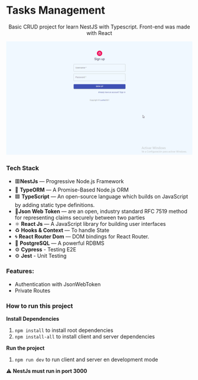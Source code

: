 # Tasks Management
<p align="center">Basic CRUD project for learn NestJS with Typescript. Front-end was made with React</p>

  ![app-gif](https://github.com/OLucho/tasks-management/blob/master/docs/doc.gif?raw=true)


### Tech Stack

- 🟥**NestJs** —  Progressive Node.js Framework
- 📄 **TypeORM** — A Promise-Based Node.js ORM
- 🟦 **TypeScript** — An open-source language which builds on JavaScript by adding static type definitions.
- 🔐**Json Web Token** — are an open, industry standard RFC 7519 method for representing claims securely between two parties
- ⚛️ **React Js** — A JavaScript library for building user interfaces
- ♻️ **Hooks & Context** — To handle State
- 🌀 **React Router Dom** — DOM bindings for React Router.
- 🐘 **PostgreSQL** — A powerful RDBMS
- ⚙️ **Cypress** - Testing E2E
- ⚙️ **Jest** - Unit Testing


### Features:
- Authentication with JsonWebToken
- Private Routes

### How to run this project

**Install Dependencies**
1.  `npm install` to install root dependencies 
2.  `npm install-all` to install client and server dependencies 

**Run the project**
1. `npm run dev`  to run client and server en development mode 

:warning: **NestJs must run in port 3000**
